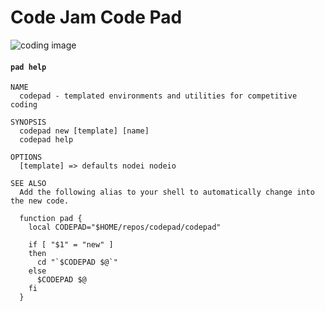 # Code Jam Code Pad

![coding image](https://miro.medium.com/max/1400/1*5H6STKG7-Mh_VGwHMtohTA.png)

#### `pad help`

```
NAME
  codepad - templated environments and utilities for competitive coding

SYNOPSIS
  codepad new [template] [name]
  codepad help

OPTIONS
  [template] => defaults nodei nodeio

SEE ALSO
  Add the following alias to your shell to automatically change into the new code.

  function pad {
    local CODEPAD="$HOME/repos/codepad/codepad"

    if [ "$1" = "new" ]
    then
      cd "`$CODEPAD $@`"
    else
      $CODEPAD $@
    fi
  }
```
